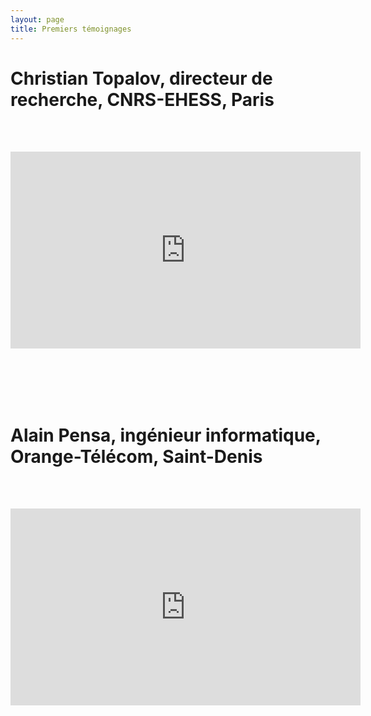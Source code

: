 ```yaml
---
layout: page
title: Premiers témoignages
---
```


# Christian Topalov, directeur de recherche, CNRS-EHESS, Paris
<br> <br> 
<iframe width="560" height="315" src="https://www.youtube.com/embed/J_SIZgnzgeA" frameborder="0" allow="accelerometer; autoplay; encrypted-media; gyroscope; picture-in-picture" allowfullscreen></iframe>

<br> <br> <br> <br> 

# Alain Pensa, ingénieur informatique, Orange-Télécom, Saint-Denis
<br> <br> 
<iframe width="560" height="315" src="https://www.youtube.com/embed/lolNBEfpLF8" frameborder="0" allow="accelerometer; autoplay; encrypted-media; gyroscope; picture-in-picture" allowfullscreen></iframe>




